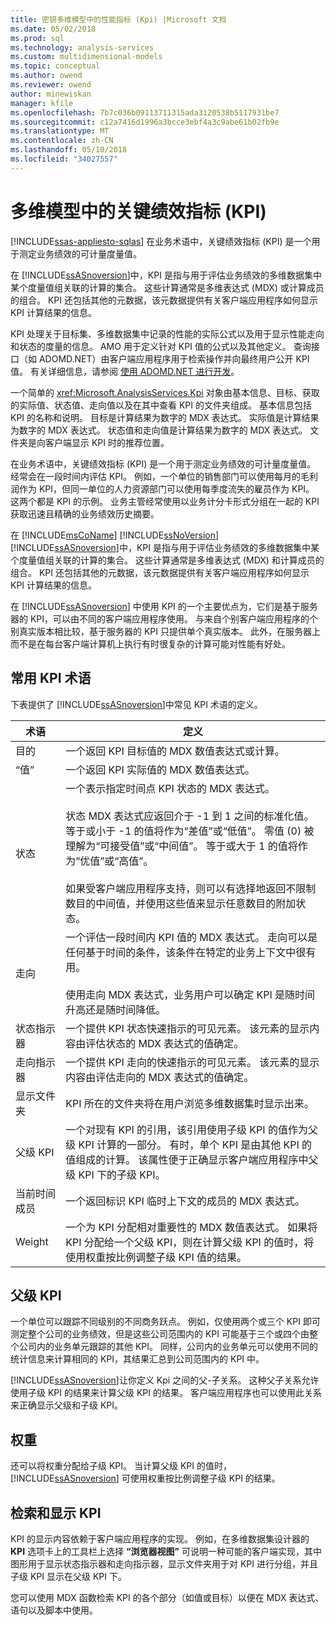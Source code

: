 ```yaml
---
title: 密钥多维模型中的性能指标 (Kpi) |Microsoft 文档
ms.date: 05/02/2018
ms.prod: sql
ms.technology: analysis-services
ms.custom: multidimensional-models
ms.topic: conceptual
ms.author: owend
ms.reviewer: owend
author: minewiskan
manager: kfile
ms.openlocfilehash: 7b7c036b09113711315ada3120538b5117931be7
ms.sourcegitcommit: c12a7416d1996a3bcce3ebf4a3c9abe61b02fb9e
ms.translationtype: MT
ms.contentlocale: zh-CN
ms.lasthandoff: 05/10/2018
ms.locfileid: "34027557"
---
```

# <a name="key-performance-indicators-kpis-in-multidimensional-models"></a>多维模型中的关键绩效指标 (KPI)
[!INCLUDE[ssas-appliesto-sqlas](../../includes/ssas-appliesto-sqlas.md)]
  在业务术语中，关键绩效指标 (KPI) 是一个用于测定业务绩效的可计量度量值。  
  
 在 [!INCLUDE[ssASnoversion](../../includes/ssasnoversion-md.md)]中，KPI 是指与用于评估业务绩效的多维数据集中某个度量值组关联的计算的集合。 这些计算通常是多维表达式 (MDX) 或计算成员的组合。 KPI 还包括其他的元数据，该元数据提供有关客户端应用程序如何显示 KPI 计算结果的信息。  
  
 KPI 处理关于目标集、多维数据集中记录的性能的实际公式以及用于显示性能走向和状态的度量的信息。 AMO 用于定义针对 KPI 值的公式以及其他定义。 查询接口（如 ADOMD.NET）由客户端应用程序用于检索操作并向最终用户公开 KPI 值。 有关详细信息，请参阅 [使用 ADOMD.NET 进行开发](../../analysis-services/multidimensional-models/adomd-net/developing-with-adomd-net.md)。  
  
 一个简单的 <xref:Microsoft.AnalysisServices.Kpi> 对象由基本信息、目标、获取的实际值、状态值、走向值以及在其中查看 KPI 的文件夹组成。 基本信息包括 KPI 的名称和说明。 目标是计算结果为数字的 MDX 表达式。 实际值是计算结果为数字的 MDX 表达式。 状态值和走向值是计算结果为数字的 MDX 表达式。 文件夹是向客户端显示 KPI 时的推荐位置。  
  
 在业务术语中，关键绩效指标 (KPI) 是一个用于测定业务绩效的可计量度量值。 经常会在一段时间内评估 KPI。 例如，一个单位的销售部门可以使用每月的毛利润作为 KPI，但同一单位的人力资源部门可以使用每季度流失的雇员作为 KPI。 这两个都是 KPI 的示例。 业务主管经常使用以业务计分卡形式分组在一起的 KPI 获取迅速且精确的业务绩效历史摘要。  
  
 在 [!INCLUDE[msCoName](../../includes/msconame-md.md)] [!INCLUDE[ssNoVersion](../../includes/ssnoversion-md.md)] [!INCLUDE[ssASnoversion](../../includes/ssasnoversion-md.md)]中，KPI 是指与用于评估业务绩效的多维数据集中某个度量值组关联的计算的集合。 这些计算通常是多维表达式 (MDX) 和计算成员的组合。 KPI 还包括其他的元数据，该元数据提供有关客户端应用程序如何显示 KPI 计算结果的信息。  
  
 在 [!INCLUDE[ssASnoversion](../../includes/ssasnoversion-md.md)] 中使用 KPI 的一个主要优点为，它们是基于服务器的 KPI，可以由不同的客户端应用程序使用。 与来自个别客户端应用程序的个别真实版本相比较，基于服务器的 KPI 只提供单个真实版本。 此外，在服务器上而不是在每台客户端计算机上执行有时很复杂的计算可能对性能有好处。  
  
## <a name="common-kpi-terms"></a>常用 KPI 术语  
 下表提供了 [!INCLUDE[ssASnoversion](../../includes/ssasnoversion-md.md)]中常见 KPI 术语的定义。  
  
|术语|定义|  
|----------|----------------|  
|目的|一个返回 KPI 目标值的 MDX 数值表达式或计算。|  
|“值”|一个返回 KPI 实际值的 MDX 数值表达式。|  
|状态|一个表示指定时间点 KPI 状态的 MDX 表达式。<br /><br /> 状态 MDX 表达式应返回介于 -1 到 1 之间的标准化值。 等于或小于 -1 的值将作为“差值”或“低值”。 零值 (0) 被理解为“可接受值”或“中间值”。 等于或大于 1 的值将作为“优值”或“高值”。<br /><br /> 如果受客户端应用程序支持，则可以有选择地返回不限制数目的中间值，并使用这些值来显示任意数目的附加状态。|  
|走向|一个评估一段时间内 KPI 值的 MDX 表达式。 走向可以是任何基于时间的条件，该条件在特定的业务上下文中很有用。<br /><br /> 使用走向 MDX 表达式，业务用户可以确定 KPI 是随时间升高还是随时间降低。|  
|状态指示器|一个提供 KPI 状态快速指示的可见元素。 该元素的显示内容由评估状态的 MDX 表达式的值确定。|  
|走向指示器|一个提供 KPI 走向的快速指示的可见元素。 该元素的显示内容由评估走向的 MDX 表达式的值确定。|  
|显示文件夹|KPI 所在的文件夹将在用户浏览多维数据集时显示出来。|  
|父级 KPI|一个对现有 KPI 的引用，该引用使用子级 KPI 的值作为父级 KPI 计算的一部分。 有时，单个 KPI 是由其他 KPI 的值组成的计算。 该属性便于正确显示客户端应用程序中父级 KPI 下的子级 KPI。|  
|当前时间成员|一个返回标识 KPI 临时上下文的成员的 MDX 表达式。|  
|Weight|一个为 KPI 分配相对重要性的 MDX 数值表达式。 如果将 KPI 分配给一个父级 KPI，则在计算父级 KPI 的值时，将使用权重按比例调整子级 KPI 值的结果。|  
  
## <a name="parent-kpis"></a>父级 KPI  
 一个单位可以跟踪不同级别的不同商务跃点。 例如，仅使用两个或三个 KPI 即可测定整个公司的业务绩效，但是这些公司范围内的 KPI 可能基于三个或四个由整个公司内的业务单元跟踪的其他 KPI。 同样，公司内的业务单元可以使用不同的统计信息来计算相同的 KPI，其结果汇总到公司范围内的 KPI 中。  
  
 [!INCLUDE[ssASnoversion](../../includes/ssasnoversion-md.md)]让你定义 Kpi 之间的父-子关系。 这种父子关系允许使用子级 KPI 的结果来计算父级 KPI 的结果。 客户端应用程序也可以使用此关系来正确显示父级和子级 KPI。  
  
## <a name="weights"></a>权重  
 还可以将权重分配给子级 KPI。 当计算父级 KPI 的值时， [!INCLUDE[ssASnoversion](../../includes/ssasnoversion-md.md)] 可使用权重按比例调整子级 KPI 的结果。  
  
## <a name="retrieving-and-displaying-kpis"></a>检索和显示 KPI  
 KPI 的显示内容依赖于客户端应用程序的实现。 例如，在多维数据集设计器的 **KPI** 选项卡上的工具栏上选择 **“浏览器视图”** 可说明一种可能的客户端实现，其中图形用于显示状态指示器和走向指示器，显示文件夹用于对 KPI 进行分组，并且子级 KPI 显示在父级 KPI 下。  
  
 您可以使用 MDX 函数检索 KPI 的各个部分（如值或目标）以便在 MDX 表达式、语句以及脚本中使用。  
  
  
